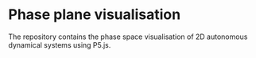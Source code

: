 # Phase plane visualisation

The repository contains the phase space visualisation of 2D autonomous dynamical systems using P5.js.
